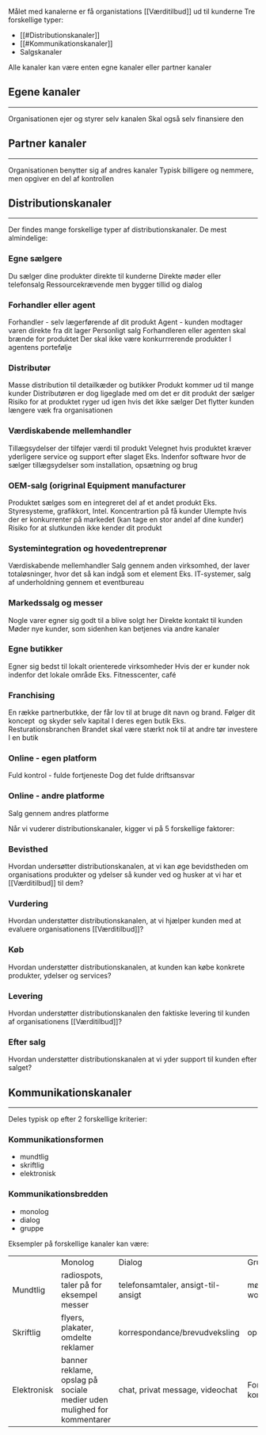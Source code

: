 Målet med kanalerne er få organistations [[Værditilbud]] ud til kunderne
Tre forskellige typer:

- [[#Distributionskanaler]]
- [[#Kommunikationskanaler]]
- Salgskanaler

Alle kanaler kan være enten egne kanaler eller partner kanaler

## Egene kanaler
---
Organisationen ejer og styrer selv kanalen
Skal også selv finansiere den

## Partner kanaler
---
Organisationen benytter sig af andres kanaler
Typisk billigere og nemmere, men opgiver en del af kontrollen

## Distributionskanaler
---
Der findes mange forskellige typer af distributionskanaler. De mest almindelige:

### Egne sælgere
Du sælger dine produkter direkte til kunderne
Direkte møder eller telefonsalg
Ressourcekrævende men bygger tillid og dialog
### Forhandler eller agent
Forhandler - selv lægerførende af dit produkt
Agent - kunden modtager varen direkte fra dit lager
Personligt salg
Forhandleren eller agenten skal brænde for produktet
Der skal ikke være konkurrrerende produkter I agentens portefølje
### Distributør
Masse distribution til detailkæder og butikker
Produkt kommer ud til mange kunder
Distributøren er dog ligeglade med om det er dit produkt der sælger
Risiko for at produktet ryger ud igen hvis det ikke sælger
Det flytter kunden længere væk fra organisationen
### Værdiskabende mellemhandler
Tillægsydelser der tilføjer værdi til produkt
Velegnet hvis produktet kræver yderligere service og support efter slaget
Eks. Indenfor software hvor de sælger tillægsydelser som installation, opsætning og brug
### OEM-salg (origrinal Equipment manufacturer
Produktet sælges som en integreret del af et andet produkt
Eks. Styresysteme, grafikkort, Intel.
Koncentrartion på få kunder
Ulempte hvis der er konkurrenter på markedet (kan tage en stor andel af dine kunder)
Risiko for at slutkunden ikke kender dit produkt
### Systemintegration og hovedentreprenør
Værdiskabende mellemhandler
Salg gennem anden virksomhed, der laver totaløsninger, hvor det så kan indgå som et element
Eks. IT-systemer, salg af underholdning gennem et eventbureau
### Markedssalg og messer
Nogle varer egner sig godt til a blive solgt her
Direkte kontakt til kunden
Møder nye kunder, som sidenhen kan betjenes via andre kanaler
### Egne butikker
Egner sig bedst til lokalt orienterede virksomheder
Hvis der er kunder nok indenfor det lokale område
Eks. Fitnesscenter, café
### Franchising
En række partnerbutkke, der får lov til at bruge dit navn og brand.
Følger dit koncept  og skyder selv kapital I deres egen butik
Eks. Resturationsbranchen
Brandet skal være stærkt nok til at andre tør investere I en butik
### Online - egen platform
Fuld kontrol - fulde fortjeneste
Dog det fulde driftsansvar
### Online - andre platforme
Salg gennem andres platforme

Når vi vuderer distributionskanaler, kigger vi på 5 forskellige faktorer:

### Bevisthed
Hvordan undersøtter distributionskanalen, at vi kan øge bevidstheden om organisations produkter og ydelser så kunder ved og husker at vi har et [[Værditilbud]] til dem?
### Vurdering
Hvordan understøtter distributionskanalen, at vi hjælper kunden med at evaluere organisationens [[Værditilbud]]?
### Køb
Hvordan understøtter distributionskanalen, at kunden kan købe konkrete produkter, ydelser og services?
### Levering
Hvordan understøtter distributionskanalen den faktiske levering til kunden af organisationens [[Værditilbud]]?
### Efter salg
Hvordan understøtter distributionskanalen at vi yder support til kunden efter salget?

## Kommunikationskanaler
---
Deles typisk op efter 2 forskellige kriterier:
### Kommunikationsformen
- mundtlig
- skriftlig
- elektronisk
### Kommunikationsbredden
- monolog
- dialog
- gruppe

Eksempler på forskellige kanaler kan være:

|             |                                                                        |                                    |                       |
| ----------- | ---------------------------------------------------------------------- | ---------------------------------- | --------------------- |
|             | Monolog                                                                | Dialog                             | Gruppe                |
| Mundtlig    | radiospots, taler på for eksempel messer                               | telefonsamtaler, ansigt-til-ansigt | møder, workshops      |
| Skriftlig   | flyers, plakater, omdelte reklamer                                     | korrespondance/brevudveksling      | opslagstavle          |
| Elektronisk | banner reklame, opslag på sociale medier uden mulighed for kommentarer | chat, privat message, videochat    | Forum, kommentarspor, |
